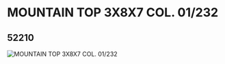 # MOUNTAIN TOP 3X8X7 COL. 01/232
## 52210
![MOUNTAIN TOP 3X8X7 COL. 01/232](https://lc-www-live-s.legocdn.com/media/bricks/5/2/4493572.jpg)